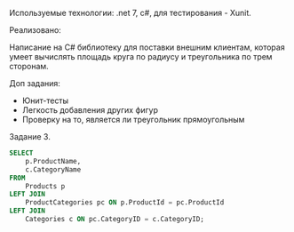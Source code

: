 Используемые технологии: .net 7, c#, для тестирования - Xunit.

Реализовано:

Написание на C# библиотеку для поставки внешним клиентам, которая умеет вычислять площадь круга по радиусу и треугольника по трем сторонам.

Доп задания:
- Юнит-тесты
- Легкость добавления других фигур
- Проверку на то, является ли треугольник прямоугольным

Задание 3.

```SQL
SELECT 
    p.ProductName, 
    c.CategoryName
FROM 
    Products p
LEFT JOIN 
    ProductCategories pc ON p.ProductId = pc.ProductId
LEFT JOIN 
    Categories c ON pc.CategoryID = c.CategoryID;
```

